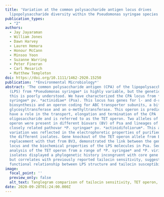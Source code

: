 ```yaml
---
title: 'Variation at the common polysaccharide antigen locus drives
  lipopolysaccharide diversity within the Pseudomonas syringae species complex'
publication_types:
  - "2"
authors:
  - Jay Jayaraman
  - William Jones
  - Dawn Harvey
  - Lauren Hemara
  - Honour McCann
  - Minsoo Yoon
  - Suzanne Warring
  - Peter Fineran
  - Carl Mesarich
  - Matthew Templeton
doi: https://doi.org/10.1111/1462-2920.15250
publication: '*Environmental Microbiology*'
abstract: 'The common polysaccharide antigen (CPA) of the lipopolysaccharide
  (LPS) from *Pseudomonas syringae* is highly variable, but the genetic basis for
  this is poorly understood. We have characterized the CPA locus from *P.
  syringae* pv. *actinidiae* (Psa). This locus has genes for l- and d-rhamnose
  biosynthesis and an operon coding for ABC transporter subunits, a bifunctional
  glycosyltransferase and an o-methyltransferase. This operon is predicted to
  have a role in the transport, elongation and termination of the CPA
  oligosaccharide and is referred to as the TET operon. Two alleles of the TET
  operon were present in different biovars (BV) of Psa and lineages of the
  closely related pathovar *P. syringae* pv. *actinidifoliorum*. This allelic
  variation was reflected in the electrophoretic properties of purified LPS from
  the different isolates. Gene knockout of the TET operon allele from BV1 and
  replacement with that from BV3, demonstrated the link between the genetic
  locus and the biochemical properties of the LPS molecules in Psa. Sequence
  analysis of the TET operon from a range of *P. syringae* and *P. viridiflava*
  isolates displayed a phylogenetic history incongruent with core gene phylogeny
  but correlates with previously reported tailocin sensitivity, suggesting a
  functional relationship between LPS structure and tailocin susceptibility.'
image:
  focal_point: ''
  preview_only: false
  alt_text: Tanglegram comparison of tailocin sensitivity, TET operon, and core gene MLST phylogenies.
date: 2020-09-28T01:24:00.000Z
---
```

